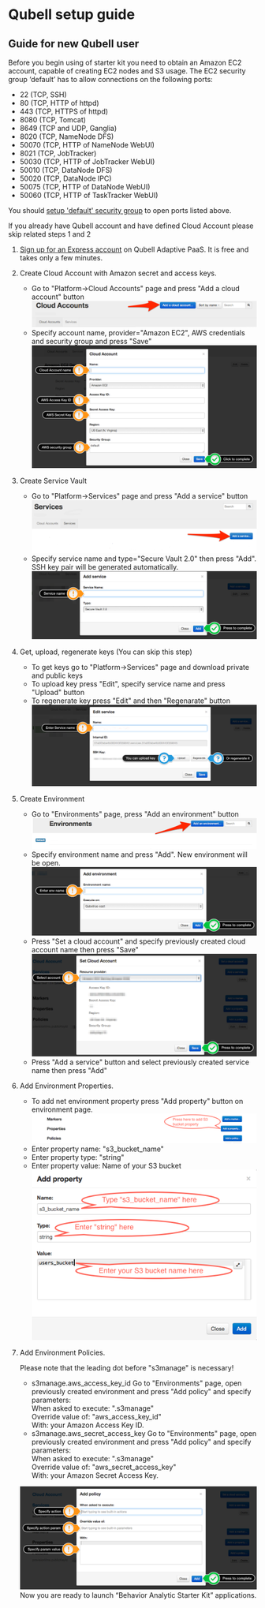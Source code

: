 Qubell setup guide
==================

Guide for new Qubell user
-------------------------
Before you begin using of starter kit you need to obtain an Amazon EC2 account, capable of creating EC2 nodes and S3 usage. 
The EC2 security group ‘default’ has to allow connections on the following ports:
* 22 (TCP, SSH)
* 80 (TCP, HTTP of httpd)
* 443 (TCP, НTTPS of httpd)
* 8080 (TCP, Tomcat)
* 8649 (TCP and UDP, Ganglia)
* 8020 (TCP, NameNode DFS)
* 50070 (TCP, HTTP of NameNode WebUI)
* 8021 (TCP, JobTracker)
* 50030 (TCP, HTTP of JobTracker WebUI)
* 50010 (TCP, DataNode DFS)
* 50020 (TCP, DataNode IPC)
* 50075 (TCP, HTTP of DataNode WebUI)
* 50060 (TCP, HTTP of TaskTracker WebUI)

You should [setup 'default' security group][aws_security_group_doc] to open ports listed above.

If you already have Qubell account and have defined Cloud Account please skip related steps 1 and 2

1. [Sign up for an Express account](http://qubell.com/sign-up/) on Qubell Adaptive PaaS. It is free and takes only a few minutes.
2. Create Cloud Account with Amazon secret and access keys.
    - Go to "Platform->Cloud Accounts" page and press "Add a cloud account" button
        ![add cloud acccount][add_cloud_acccount]
    - Specify account name, provider="Amazon EC2", AWS credentials and security group and press "Save"
        ![setup cloud account][setup_cloud_account]
3. Create Service Vault
    - Go to "Platform->Services" page and press "Add a service" button
        ![add service][add_service]
    - Specify service name and type="Secure Vault 2.0" then press "Add". SSH key pair will be generated automatically.
        ![setup service][setup_service]
4. Get, upload, regenerate keys (You can skip this step)
    - To get keys go to "Platform->Services" page and download private and public keys
    - To upload key press "Edit", specify service name and press "Upload" button
    - To regenerate key press "Edit" and then "Regenarate" button
        ![edit service][edit_service]
5. Create Environment
    - Go to "Environments" page, press "Add an environment" button
        ![add env][add_env]
    - Specify environment name and press "Add". New environment will be open.
        ![setup env][setup_env]
    - Press "Set a cloud account" and specify previously created cloud account name then press "Save"
        ![set cloud account][set_cloud_account]
    - Press "Add a service" button and select previously created service name then press "Add"
6. Add Environment Properties.

    - To add net environment property press "Add property" button on environment page.
        ![add_property_button][add_property_button]
    - Enter property name: "s3_bucket_name"
    - Enter property type: "string"
    - Enter property value: Name of your S3 bucket
        ![add_property][add_property]
        
7. Add Environment Policies.

   Please note that the leading dot before "s3manage" is necessary!
    - s3manage.aws_access_key_id
        Go to "Environments" page, open previously created environment and press "Add policy" and specify parameters:<br>
            When asked to execute: ".s3manage"<br>
            Override value of: "aws_access_key_id"<br>
            With: your Amazon Access Key ID.
    - s3manage.aws_secret_access_key
        Go to "Environments" page, open previously created environment and press "Add policy" and specify parameters:<br>
            When asked to execute: ".s3manage"<br>
            Override value of: "aws_secret_access_key"<br>
            With: your Amazon Secret Access Key.
    
    ![add policy][add_policy]
Now you are ready to launch “Behavior Analytic Starter Kit” applications.

[aws_security_group_doc]: http://docs.aws.amazon.com/AWSEC2/latest/UserGuide/using-network-security.html#adding-security-group-rule

[add_cloud_acccount]: docs/images/Qubell%20Guide/add_cloud_acccount.png
[setup_cloud_account]: docs/images/Qubell%20Guide/setup_cloud_account.png

[add_service]: docs/images/Qubell%20Guide/add_service.png
[setup_service]: docs/images/Qubell%20Guide/setup_service.png
[edit_service]: docs/images/Qubell%20Guide/edit_service.png

[add_env]: docs/images/Qubell%20Guide/add_env.png
[setup_env]: docs/images/Qubell%20Guide/setup_env.png

[set_cloud_account]: docs/images/Qubell%20Guide/set_cloud_account.png

[add_policy]: docs/images/Qubell%20Guide/add_policy.png
[add_property_button]: docs/images/Qubell%20Guide/add_property_button.png
[add_property]: docs/images/Qubell%20Guide/add_property.png
<!-- [env_page]: https://raw.github.com/griddynamics/Behavior-Analytic-Starter-Kit/master/docs/images/Qubell%20Guide/env_page.png
![env page][env_page]
 -->

